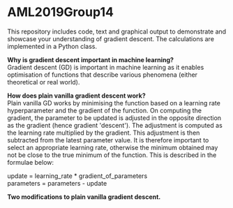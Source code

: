 # AML2019Group14
This repository includes code, text and graphical output to demonstrate and showcase your understanding of gradient descent.  The calculations are implemented in a Python class.

**Why is gradient descent important in machine learning?**  
Gradient descent (GD) is important in machine learning as it enables optimisation of functions that describe various phenomena (either theoretical or real world). 

**How does plain vanilla gradient descent work?**  
Plain vanilla GD works by minimising the function based on a learning rate hyperparameter and the gradient of the function. On computing the gradient, the parameter to be updated is adjusted in the opposite direction as the gradient (hence gradient 'descent'). The adjustment is computed as the learning rate multiplied by the gradient. This adjustment is then subtracted from the latest parameter value. It is therefore important to select an appropriate learning rate, otherwise the minimum obtained may not be close to the true minimum of the function. This is described in the formulae below:  

update = learning_rate * gradient_of_parameters  
parameters = parameters - update

**Two modifications to plain vanilla gradient descent.**   
